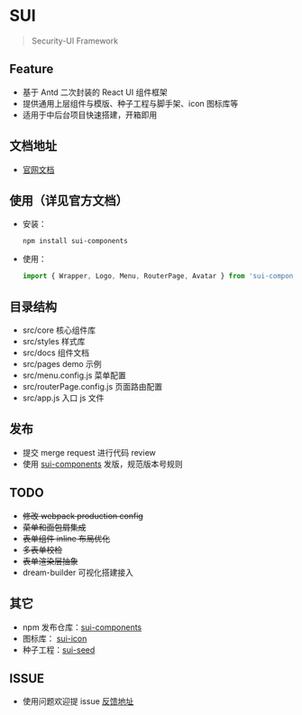 # SUI

> Security-UI Framework

## Feature

- 基于 Antd 二次封装的 React UI 组件框架
- 提供通用上层组件与模版、种子工程与脚手架、icon 图标库等
- 适用于中后台项目快速搭建，开箱即用

## 文档地址

- [官网文档](http://43.138.105.171/#/guides/about)

## 使用（详见官方文档）

- 安装：

  `npm install sui-components`

- 使用：

  ```javascript
  import { Wrapper, Logo, Menu, RouterPage, Avatar } from 'sui-components';
  ```

## 目录结构

- src/core 核心组件库
- src/styles 样式库
- src/docs 组件文档
- src/pages demo 示例
- src/menu.config.js 菜单配置
- src/routerPage.config.js 页面路由配置
- src/app.js 入口 js 文件

## 发布

- 提交 merge request 进行代码 review
- 使用 [sui-components](https://github.com/tangzhirong/sui-components.git) 发版，规范版本号规则

## TODO

- ~~修改 webpack production config~~
- ~~菜单和面包屑集成~~
- ~~表单组件 inline 布局优化~~
- ~~多表单校检~~
- ~~表单渲染层抽象~~
- dream-builder 可视化搭建接入

## 其它

- npm 发布仓库：[sui-components](https://github.com/tangzhirong/sui-components.git)
- 图标库： [sui-icon](https://github.com/tangzhirong/sui-icons.git)
- 种子工程：[sui-seed]()

## ISSUE

- 使用问题欢迎提 issue [反馈地址](https://github.com/tangzhirong/sui-core/issues)
